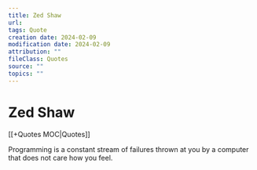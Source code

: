 ```yaml
---
title: Zed Shaw
url: 
tags: Quote
creation date: 2024-02-09
modification date: 2024-02-09
attribution: ""
fileClass: Quotes
source: ""
topics: ""
---
```


# Zed Shaw

[[+Quotes MOC|Quotes]]

Programming is a constant stream of failures thrown at you by a computer that does not care how you feel.
